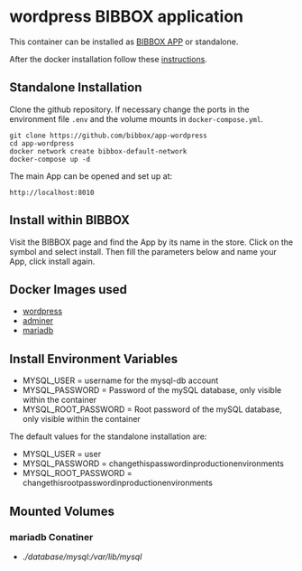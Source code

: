 # wordpress BIBBOX application

This container can be installed as [BIBBOX APP](https://bibbox.readthedocs.io/en/latest/ "BIBBOX App Store") or standalone. 

After the docker installation follow these [instructions](INSTALL-APP.md).

## Standalone Installation 

Clone the github repository. If necessary change the ports in the environment file `.env` and the volume mounts in `docker-compose.yml`.

```
git clone https://github.com/bibbox/app-wordpress
cd app-wordpress
docker network create bibbox-default-network
docker-compose up -d
```

The main App can be opened and set up at:
```
http://localhost:8010
```

## Install within BIBBOX

Visit the BIBBOX page and find the App by its name in the store. Click on the symbol and select install. Then fill the parameters below and name your App, click install again.

## Docker Images used
  - [wordpress](https://hub.docker.com/r/wordpress) 
  - [adminer](https://hub.docker.com/r/adminer) 
  - [mariadb](https://hub.docker.com/r/mariadb) 


 
## Install Environment Variables
  - MYSQL_USER = username for the mysql-db account
  - MYSQL_PASSWORD = Password of the mySQL database, only visible within the container
  - MYSQL_ROOT_PASSWORD = Root password of the mySQL database, only visible within the container

  
The default values for the standalone installation are:
  - MYSQL_USER = user
  - MYSQL_PASSWORD = changethispasswordinproductionenvironments
  - MYSQL_ROOT_PASSWORD = changethisrootpasswordinproductionenvironments

  
## Mounted Volumes
### mariadb Conatiner
  - *./database/mysql:/var/lib/mysql*

